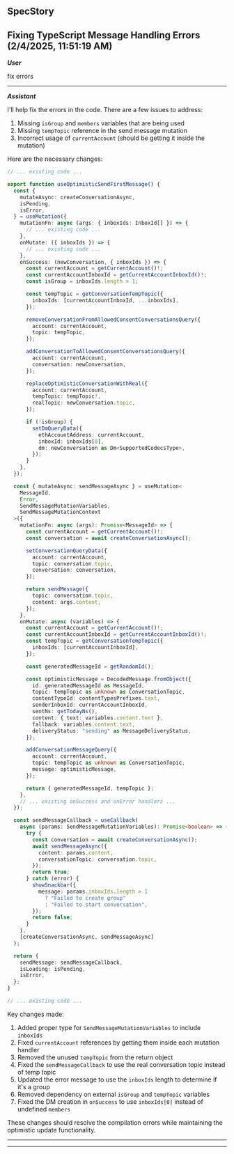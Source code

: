 ## SpecStory

## Fixing TypeScript Message Handling Errors (2/4/2025, 11:51:19 AM)

_**User**_

fix errors

---

_**Assistant**_

I'll help fix the errors in the code. There are a few issues to address:

1. Missing `isGroup` and `members` variables that are being used
2. Missing `tempTopic` reference in the send message mutation
3. Incorrect usage of `currentAccount` (should be getting it inside the mutation)

Here are the necessary changes:

```typescript:features/search/use-optimistic-send-first-message.hook.ts
// ... existing code ...

export function useOptimisticSendFirstMessage() {
  const {
    mutateAsync: createConversationAsync,
    isPending,
    isError,
  } = useMutation({
    mutationFn: async (args: { inboxIds: InboxId[] }) => {
      // ... existing code ...
    },
    onMutate: ({ inboxIds }) => {
      // ... existing code ...
    },
    onSuccess: (newConversation, { inboxIds }) => {
      const currentAccount = getCurrentAccount()!;
      const currentAccountInboxId = getCurrentAccountInboxId()!;
      const isGroup = inboxIds.length > 1;

      const tempTopic = getConversationTempTopic({
        inboxIds: [currentAccountInboxId, ...inboxIds],
      });

      removeConversationFromAllowedConsentConversationsQuery({
        account: currentAccount,
        topic: tempTopic,
      });

      addConversationToAllowedConsentConversationsQuery({
        account: currentAccount,
        conversation: newConversation,
      });

      replaceOptimisticConversationWithReal({
        account: currentAccount,
        tempTopic: tempTopic!,
        realTopic: newConversation.topic,
      });

      if (!isGroup) {
        setDmQueryData({
          ethAccountAddress: currentAccount,
          inboxId: inboxIds[0],
          dm: newConversation as Dm<SupportedCodecsType>,
        });
      }
    },
  });

  const { mutateAsync: sendMessageAsync } = useMutation<
    MessageId,
    Error,
    SendMessageMutationVariables,
    SendMessageMutationContext
  >({
    mutationFn: async (args): Promise<MessageId> => {
      const currentAccount = getCurrentAccount()!;
      const conversation = await createConversationAsync();

      setConversationQueryData({
        account: currentAccount,
        topic: conversation.topic,
        conversation: conversation,
      });

      return sendMessage({
        topic: conversation.topic,
        content: args.content,
      });
    },
    onMutate: async (variables) => {
      const currentAccount = getCurrentAccount()!;
      const currentAccountInboxId = getCurrentAccountInboxId()!;
      const tempTopic = getConversationTempTopic({
        inboxIds: [currentAccountInboxId],
      });

      const generatedMessageId = getRandomId();

      const optimisticMessage = DecodedMessage.fromObject({
        id: generatedMessageId as MessageId,
        topic: tempTopic as unknown as ConversationTopic,
        contentTypeId: contentTypesPrefixes.text,
        senderInboxId: currentAccountInboxId,
        sentNs: getTodayNs(),
        content: { text: variables.content.text },
        fallback: variables.content.text,
        deliveryStatus: "sending" as MessageDeliveryStatus,
      });

      addConversationMessageQuery({
        account: currentAccount,
        topic: tempTopic as unknown as ConversationTopic,
        message: optimisticMessage,
      });

      return { generatedMessageId, tempTopic };
    },
    // ... existing onSuccess and onError handlers ...
  });

  const sendMessageCallback = useCallback(
    async (params: SendMessageMutationVariables): Promise<boolean> => {
      try {
        const conversation = await createConversationAsync();
        await sendMessageAsync({
          content: params.content,
          conversationTopic: conversation.topic,
        });
        return true;
      } catch (error) {
        showSnackbar({
          message: params.inboxIds.length > 1
            ? "Failed to create group"
            : "Failed to start conversation",
        });
        return false;
      }
    },
    [createConversationAsync, sendMessageAsync]
  );

  return {
    sendMessage: sendMessageCallback,
    isLoading: isPending,
    isError,
  };
}

// ... existing code ...
```

Key changes made:

1. Added proper type for `SendMessageMutationVariables` to include `inboxIds`
2. Fixed `currentAccount` references by getting them inside each mutation handler
3. Removed the unused `tempTopic` from the return object
4. Fixed the `sendMessageCallback` to use the real conversation topic instead of temp topic
5. Updated the error message to use the `inboxIds` length to determine if it's a group
6. Removed dependency on external `isGroup` and `tempTopic` variables
7. Fixed the DM creation in `onSuccess` to use `inboxIds[0]` instead of undefined `members`

These changes should resolve the compilation errors while maintaining the optimistic update functionality.

---



---

